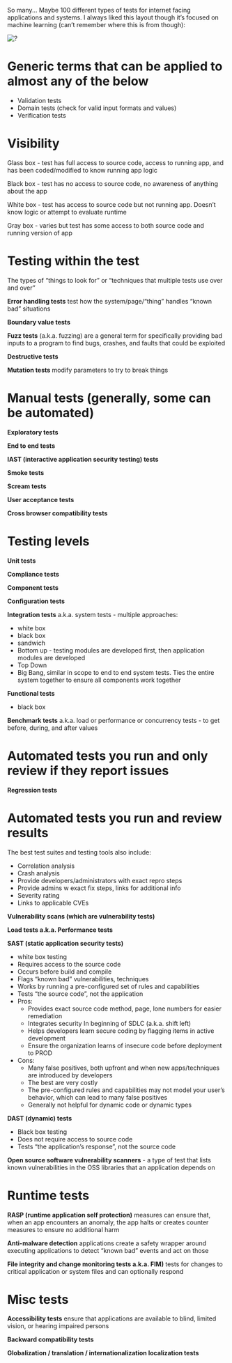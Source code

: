 So many... Maybe 100 different types of tests for internet facing applications and systems. I always liked this layout though it’s focused on machine learning (can’t remember where this is from though):

![?](https://i.imgur.com/4K7whrp_d.jpg?maxwidth=640&shape=thumb&fidelity=medium)

# Generic terms that can be applied to almost any of the below
- Validation tests
- Domain tests (check for valid input formats and values)
- Verification tests

# Visibility 
Glass box - test has full access to source code, access to running app, and has been coded/modified to know running app logic

Black box - test has no access to source code, no awareness of anything about the app

White box - test has access to source code but not running app. Doesn’t know logic or attempt to evaluate runtime 

Gray box - varies but test has some access to both source code and running version of app

# Testing within the test
The types of “things to look for” or “techniques that multiple tests use over and over”

**Error handling tests** test how the system/page/“thing” handles “known bad” situations 

**Boundary value tests**

**Fuzz tests** (a.k.a. fuzzing) are a general term for specifically providing bad inputs to a program to find bugs, crashes, and faults that could be exploited

**Destructive tests**

**Mutation tests** modify parameters to try to break things 

# Manual tests (generally, some can be automated)
**Exploratory tests**

**End to end tests**

**IAST (interactive application security testing) tests**

**Smoke tests**

**Scream tests**

**User acceptance tests** 

**Cross browser compatibility tests**

# Testing levels
**Unit tests** 

**Compliance tests**

**Component tests**

**Configuration tests**

**Integration tests** a.k.a. system tests - multiple approaches:
- white box
- black box
- sandwich
- Bottom up - testing modules are developed first, then application modules are developed
- Top Down
- Big Bang, similar in scope to end to end system tests. Ties the entire system together to ensure all components work together 

**Functional tests** 
- black box

**Benchmark tests** a.k.a. load or performance or concurrency tests - to get before, during, and after values 

# Automated tests you run and only review if they report issues
**Regression tests**

# Automated tests you run and review results
The best test suites and testing tools also include:
- Correlation analysis
- Crash analysis
- Provide developers/administrators with exact repro steps 
- Provide admins w exact fix steps, links for additional info
- Severity rating 
- Links to applicable CVEs

**Vulnerability scans (which are vulnerability tests)**

**Load tests a.k.a. Performance tests**

**SAST (static application security tests)**
- white box testing
- Requires access to the source code
- Occurs before build and compile
- Flags “known bad” vulnerabilities, techniques 
- Works by running a pre-configured set of rules and capabilities 
- Tests “the source code”, not the application 
- Pros:
   - Provides exact source code method, page, lone numbers for easier remediation 
   - Integrates security In beginning of SDLC (a.k.a. shift left)
   - Helps developers learn secure coding by flagging items in active development 
   - Ensure the organization learns of insecure code before deployment to PROD
- Cons:
   - Many false positives, both upfront and when new apps/techniques are introduced by developers 
   - The best are very costly
   - The pre-configured rules and capabilities may not model your user’s behavior, which can lead to many false positives 
   - Generally not helpful for dynamic code or dynamic types

**DAST (dynamic) tests**
- Black box testing
- Does not require access to source code
- Tests “the application’s response”, not the source code

**Open source software vulnerability scanners** - a type of test that lists known vulnerabilities in the OSS libraries that an application depends on

# Runtime tests
**RASP (runtime application self protection)** measures can ensure that, when an app encounters an anomaly, the app halts or creates counter measures to ensure no additional harm

**Anti-malware detection** applications create a safety wrapper around executing applications to detect “known bad” events and act on those

**File integrity and change monitoring tests a.k.a. FIM)** tests for changes to critical application or system files and can optionally respond

# Misc tests
**Accessibility tests** ensure that applications are available to blind, limited vision, or hearing impaired persons

**Backward compatibility tests**

**Globalization / translation / internationalization localization tests**
